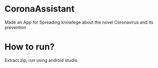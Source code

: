 # CoronaAssistant
Made an App for Spreading knowlege about the novel Coronavirus and its prevention
# How to run?
Extract zip, run using android studio.
